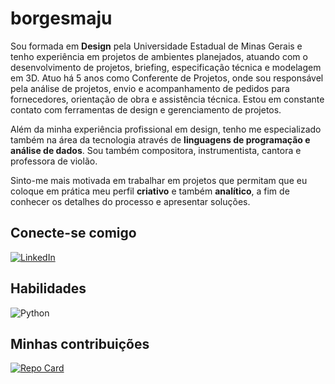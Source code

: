 # borgesmaju
Sou formada em **Design** pela Universidade Estadual de Minas Gerais e tenho experiência em projetos de ambientes planejados, atuando com o desenvolvimento de projetos, briefing, especificação técnica e modelagem em 3D. Atuo há 5 anos como Conferente de Projetos, onde sou responsável pela análise de projetos, envio e acompanhamento de pedidos para fornecedores, orientação de obra e assistência técnica. Estou em constante contato com ferramentas de design e gerenciamento de projetos.

Além da minha experiência profissional em design, tenho me especializado também na área da tecnologia através de **linguagens de programação e análise de dados**. 
Sou também compositora, instrumentista, cantora e professora de violão. 

Sinto-me mais motivada em trabalhar em projetos que permitam que eu coloque em prática meu perfil **criativo** e também **analítico**, a fim de conhecer os detalhes do processo e apresentar soluções.

## Conecte-se comigo
[![LinkedIn](https://img.shields.io/badge/LinkedIn-000?style=for-the-badge&logo=linkedin&logoColor=0E76A8)](https://www.linkedin.com/in/mariajuliarb/)



## Habilidades
![Python](https://img.shields.io/badge/Python-000?style=for-the-badge&logo=python)

## Minhas contribuições
[![Repo Card](https://github-readme-stats.vercel.app/api/pin/?username=borgesmaju&repo=dio-lab-open-source&bg_color=000&border_color=30A3DC&show_icons=true&icon_color=30A3DC&title_color=E94D5F&text_color=FFF)](https://github.com/borgesmaju/dio-lab-open-source)